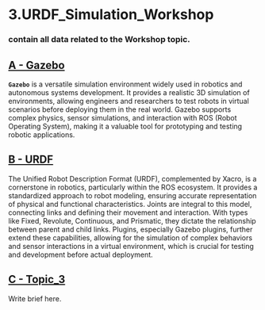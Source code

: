 # 3.URDF_Simulation_Workshop

### contain all data related to the Workshop topic.

## [A - Gazebo](/Gazebo/Gazebo.md)

**`Gazebo`** is a versatile simulation environment widely used in robotics and autonomous systems development. It provides a realistic 3D simulation of environments, allowing engineers and researchers to test robots in virtual scenarios before deploying them in the real world. Gazebo supports complex physics, sensor simulations, and interaction with ROS (Robot Operating System), making it a valuable tool for prototyping and testing robotic applications.

## [B - URDF](URDF/README.md)

The Unified Robot Description Format (URDF), complemented by Xacro, is a cornerstone in robotics, particularly within the ROS ecosystem. It provides a standardized approach to robot modeling, ensuring accurate representation of physical and functional characteristics. Joints are integral to this model, connecting links and defining their movement and interaction. With types like Fixed, Revolute, Continuous, and Prismatic, they dictate the relationship between parent and child links. Plugins, especially Gazebo plugins, further extend these capabilities, allowing for the simulation of complex behaviors and sensor interactions in a virtual environment, which is crucial for testing and development before actual deployment.

## [C - Topic_3](Topic_3/Topic_3.md)

Write brief here.
